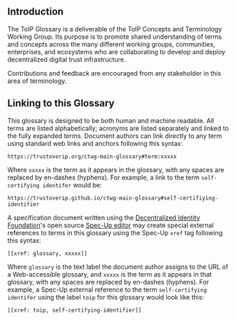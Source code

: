 
[//]: # (Pandoc Formatting Macros)

[//]: # (::: introtitle)

[//]: # (Introduction)

[//]: # (:::)

## Introduction

The ToIP Glossary is a deliverable of the ToIP Concepts and Terminology Working Group. Its purpose is to promote shared understanding of terms and concepts across the many different working groups, communities, enterprises, and ecosystems who are collaborating to develop and deploy decentralized digital trust infrastructure.

Contributions and feedback are encouraged from any stakeholder in this area of terminology.

## Linking to this Glossary

This glossary is designed to be both human and machine readable. All terms are listed alphabetically; acronyms are listed separately and linked to the fully expanded terms. Document authors can link directly to any term using standard web links and anchors following this syntax:

  `https://trustoverip.org/ctwg-main-glossary#term:xxxxx`

Where `xxxxx` is the term as it appears in the glossary, with any spaces are replaced by en-dashes (hyphens). For example, a link to the term `self-certifying identifer` would be:

  `https://trustoverip.github.io/ctwg-main-glossary#self-certifiying-identifier`

A specification document written using the [Decentralized Identity Foundation](http://identity.foundation/)'s open source [Spec-Up editor](https://identity.foundation/spec-up/) may create special external references to terms in this glossary using the Spec-Up `xref` tag following this syntax:

  `[[xref: glossary, xxxxx]]`

  Where `glossary` is the text label the document author assigns to the URL of a Web-accessible glossary, and `xxxxx` is the term as it appears in that glossary, with any spaces are replaced by en-dashes (hyphens). For example, a Spec-Up external reference to the term `self-certifying identifer` using the label `toip` for this glossary would look like this:

  `[[xref: toip, self-certifying-identifier]]`
